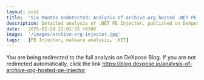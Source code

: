 ```yaml
---
layout: post
title:  'Six Months Undetected: Analysis of archive.org hosted .NET PE Injector'
description: Detailed analysis of .NET PE Injector, published on DeXpose blog
date:   2025-02-24 22:01:35 +0300
image:  '/images/archive-org-injector.jpg'
tags:   [PE Injector, malware analysis, .NET]
---
```


<html>
  <head>
    <meta http-equiv="refresh" content="3; url=https://blog.dexpose.io/analysis-of-archive-org-hosted-pe-injector">
  </head>
  <body>
    <p>You are being redirected to the full analysis on DeXpose Blog. If you are not redirected automatically, click the link <a href="https://blog.dexpose.io/analysis-of-archive-org-hosted-pe-injector" target="_blank" rel="noopener noreferrer">https://blog.dexpose.io/analysis-of-archive-org-hosted-pe-injector</a></p>
  </body>
</html>
